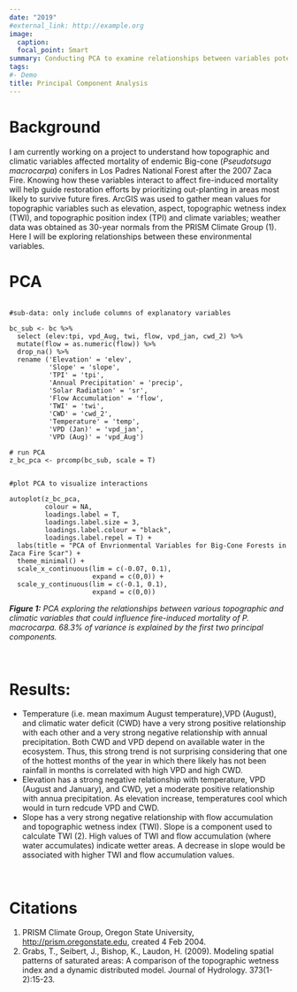 ```yaml
---
date: "2019"
#external_link: http://example.org
image:
  caption: 
  focal_point: Smart
summary: Conducting PCA to examine relationships between variables potentially contributing to fire induced conifer mortality. 
tags:
#- Demo
title: Principal Component Analysis
---
```



# Background 

I am currently working on a project  to understand how topographic and climatic variables affected mortality of endemic Big-cone (*Pseudotsuga macrocarpa*) conifers in Los Padres National Forest after the 2007 Zaca Fire. Knowing how these variables interact to affect fire-induced mortality will help guide restoration efforts by prioritizing out-planting in areas most likely to survive future fires. ArcGIS was used to gather mean values for topographic variables such as elevation, aspect, topographic wetness index (TWI), and topographic position index (TPI) and climate variables; weather data was obtained as 30-year normals from the PRISM Climate Group (1).  Here I will be exploring relationships between these environmental variables. 

# PCA 
```{r, warning = F}

#sub-data: only include columns of explanatory variables 

bc_sub <- bc %>% 
  select (elev:tpi, vpd_Aug, twi, flow, vpd_jan, cwd_2) %>% 
  mutate(flow = as.numeric(flow)) %>% 
  drop_na() %>% 
  rename ('Elevation' = 'elev',
          'Slope' = 'slope',
          'TPI' = 'tpi',
          'Annual Precipitation' = 'precip',
          'Solar Radiation' = 'sr',
          'Flow Accumulation' = 'flow',
          'TWI' = 'twi',
          'CWD' = 'cwd_2',
          'Temperature' = 'temp',
          'VPD (Jan)' = 'vpd_jan',
          'VPD (Aug)' = 'vpd_Aug')

# run PCA 
z_bc_pca <- prcomp(bc_sub, scale = T)

```

```{r, echo = F, warning = F, include = T, results = 'asis'}

#plot PCA to visualize interactions 

autoplot(z_bc_pca, 
         colour = NA, 
         loadings.label = T,
         loadings.label.size = 3,
         loadings.label.colour = "black",
         loadings.label.repel = T) +
  labs(title = "PCA of Envrionmental Variables for Big-Cone Forests in Zaca Fire Scar") +
  theme_minimal() +
  scale_x_continuous(lim = c(-0.07, 0.1),
                     expand = c(0,0)) +
  scale_y_continuous(lim = c(-0.1, 0.1),
                     expand = c(0,0))
```


***Figure 1:** PCA exploring the relationships between various topographic and climatic variables that could influence fire-induced mortality of *P. macrocarpa*. 68.3% of variance is explained by the first two principal components.*  

<br> 

# Results:

- Temperature (i.e. mean maximum August temperature),VPD (August), and climatic water deficit (CWD) have a very strong positive relationship with each other and a very strong negative relationship with annual precipitation. Both CWD and VPD depend on available water in the ecosystem. Thus, this strong trend is not surprising considering that one of the hottest months of the year in which there likely has not been rainfall in months is correlated with high VPD and high CWD.  
- Elevation has a strong negative relationship with temperature, VPD (August and January), and CWD, yet a moderate positive relationship with annua precipitation. As elevation increase, temperatures cool which would in turn redcude VPD and CWD. 
- Slope has a very strong negative relationship with flow accumulation and topographic wetness index (TWI). Slope is a component used to calculate TWI (2). High values of TWI and flow accumulation (where water accumulates) indicate wetter areas. A decrease in slope would be associated with higher TWI and flow accumulation values.


<br>

# Citations

1. PRISM Climate Group, Oregon State University, http://prism.oregonstate.edu, created 4 Feb 2004.
2. Grabs, T., Seibert, J., Bishop, K., Laudon, H. (2009). Modeling spatial patterns of saturated areas: A comparison of the topographic wetness index and a dynamic distributed model. Journal of Hydrology. 373(1-2):15-23.









